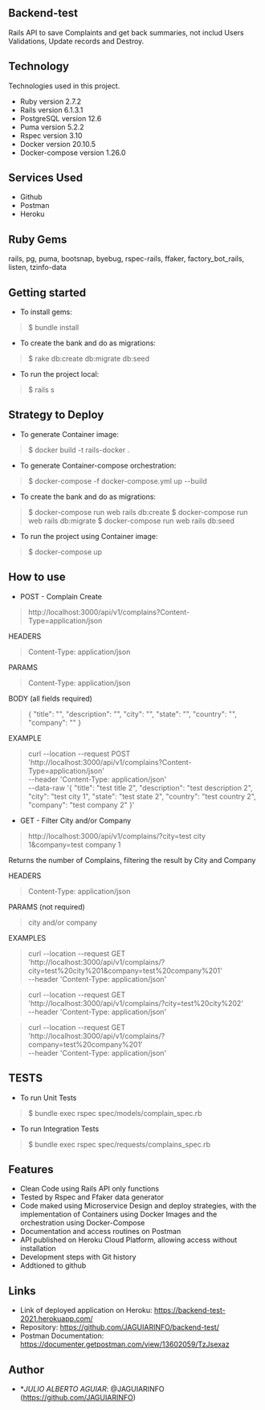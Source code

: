 ## Backend-test

Rails API to save Complaints and get back summaries, not includ Users Validations, Update records and Destroy.


## Technology 

Technologies used in this project.

* Ruby version  2.7.2
* Rails version 6.1.3.1
* PostgreSQL version 12.6
* Puma version 5.2.2
* Rspec version 3.10
* Docker version 20.10.5
* Docker-compose version 1.26.0


## Services Used

* Github
* Postman
* Heroku


## Ruby Gems
rails, pg, puma, bootsnap, byebug, rspec-rails, ffaker, factory_bot_rails, listen, tzinfo-data


## Getting started

* To install gems:
>    $ bundle install
* To create the bank and do as migrations:
>    $ rake db:create db:migrate db:seed
* To run the project local:
>    $ rails s


## Strategy to Deploy

* To generate Container image:
>    $ docker build -t rails-docker .
* To generate Container-compose orchestration:
>    $ docker-compose -f docker-compose.yml up --build
* To create the bank and do as migrations:
>    $ docker-compose run web rails db:create
>    $ docker-compose run web rails db:migrate
>    $ docker-compose run web rails db:seed
* To run the project using Container image:
>    $ docker-compose up


## How to use

* POST - Complain Create
> http://localhost:3000/api/v1/complains?Content-Type=application/json

HEADERS
> Content-Type: application/json

PARAMS
> Content-Type: application/json

BODY (all fields required)
>{
	"title": "",
	"description": "",
	"city": "",
	"state": "",
	"country": "",
	"company": ""
}

EXAMPLE
>curl --location --request POST 'http://localhost:3000/api/v1/complains?Content-Type=application/json' \
>--header 'Content-Type: application/json' \
>--data-raw '{
>	"title": "test title 2",
>	"description": "test description 2",
>	"city": "test city 1",
>	"state": "test state 2",
>	"country": "test country 2",
>	"company": "test company 2"
>}'


* GET - Filter City and/or Company
> http://localhost:3000/api/v1/complains/?city=test city 1&company=test company 1

Returns the number of Complains, filtering the result by City and Company

HEADERS
> Content-Type: application/json

PARAMS (not required)
> city and/or company
 
EXAMPLES
>curl --location --request GET 'http://localhost:3000/api/v1/complains/?city=test%20city%201&company=test%20company%201' \
>--header 'Content-Type: application/json'

>curl --location --request GET 'http://localhost:3000/api/v1/complains/?city=test%20city%202' \
>--header 'Content-Type: application/json'

>curl --location --request GET 'http://localhost:3000/api/v1/complains/?company=test%20company%201' \
>--header 'Content-Type: application/json'


## TESTS

* To run Unit Tests
>    $ bundle exec rspec spec/models/complain_spec.rb
* To run Integration Tests
>    $ bundle exec rspec spec/requests/complains_spec.rb


## Features

  - Clean Code using Rails API only functions
  - Tested by Rspec and Ffaker data generator
  - Code maked using Microservice Design and deploy strategies, with the implementation of Containers using Docker Images  and the orchestration using Docker-Compose
  - Documentation and access routines on Postman
  - API published on Heroku Cloud Platform, allowing access without installation
  - Development steps with Git history
  - Addtioned to github


## Links

  - Link of deployed application on Heroku: https://backend-test-2021.herokuapp.com/
  - Repository: https://github.com/JAGUIARINFO/backend-test/
  - Postman Documentation: https://documenter.getpostman.com/view/13602059/TzJsexaz


## Author

* **JULIO ALBERTO AGUIAR*: @JAGUIARINFO (https://github.com/JAGUIARINFO)

